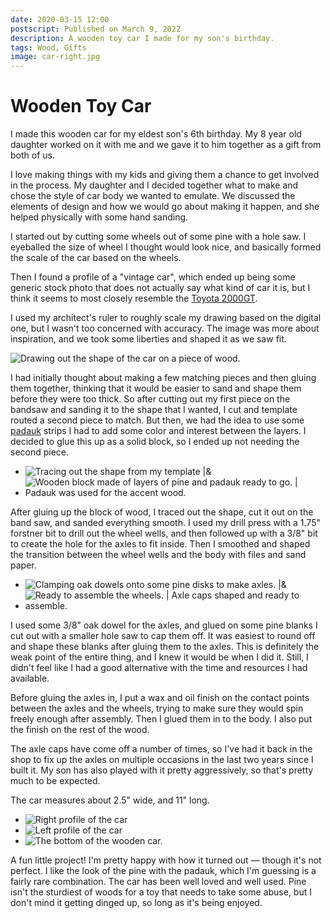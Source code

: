 ```yaml
---
date: 2020-03-15 12:00
postscript: Published on March 9, 2022
description: A wooden toy car I made for my son's birthday.
tags: Wood, Gifts
image: car-right.jpg
---
```


# Wooden Toy Car


I made this wooden car for my eldest son's 6th birthday. My 8 year old daughter
worked on it with me and we gave it to him together as a gift from both of us.

I love making things with my kids and giving them a chance to get involved in
the process. My daughter and I decided together what to make and chose the style
of car body we wanted to emulate. We discussed the elements of design and how we
would go about making it happen, and she helped physically with some hand
sanding.

I started out by cutting some wheels out of some pine with a hole saw. I
eyeballed the size of wheel I thought would look nice, and basically formed the
scale of the car based on the wheels.

Then I found a profile of a "vintage car", which ended up being some generic stock photo
that does not actually say what kind of car it is, but I think it seems to most
closely resemble the [Toyota 2000GT](https://en.wikipedia.org/wiki/Toyota_2000GT).

I used my architect's ruler to roughly scale my drawing based on the digital
one, but I wasn't too concerned with accuracy. The image was more about
inspiration, and we took some liberties and shaped it as we saw fit.

![Drawing out the shape of the car on a piece of wood.](draw-shape.jpg)

I had initially thought about making a few matching pieces and then gluing them
together, thinking that it would be easier to sand and shape them before they
were too thick. So after cutting out my first piece on the bandsaw
and sanding it to the shape that I wanted, I cut and template routed a second
piece to match. But then, we had the idea to use some
[padauk](https://www.wood-database.com/african-padauk/)
strips I had to add some color and interest between the layers. I decided to
glue this up as a solid block, so I ended up not needing the second piece.

- ![Tracing out the shape from my template |&](matching-pattern.jpg)
- ![Wooden block made of layers of pine and padauk ready to go. | Padauk was used for the accent wood.](wood-block.jpg)

After gluing up the block of wood, I traced out the shape, cut it out on the
band saw, and sanded everything smooth. I used my drill press with a 1.75"
forstner bit to drill out the wheel wells, and then followed up with a 3/8" bit
to create the hole for the axles to fit inside. Then I smoothed and shaped the
transition between the wheel wells and the body with files and sand paper.

- ![Clamping oak dowels onto some pine disks to make axles. |&](clamping-axles.jpg)
- ![Ready to assemble the wheels. | Axle caps shaped and ready to assemble.](wheels-ready.jpg)

I used some 3/8" oak dowel for the axles, and glued on some pine blanks I cut
out with a smaller hole saw to cap them off. It was easiest to round off and
shape these blanks after gluing them to the axles. This is definitely the weak
point of the entire thing, and I knew it would be when I did it. Still, I didn't
feel like I had a good alternative with the time and resources I had available.

Before gluing the axles in, I put a wax and oil finish on the contact points
between the axles and the wheels, trying to make sure they would spin freely
enough after assembly. Then I glued them in to the body. I also put the finish
on the rest of the wood.

The axle caps have come off a number of times, so I've had it back in the shop
to fix up the axles on multiple occasions in the last two years since I built
it. My son has also played with it pretty aggressively, so that's pretty much to
be expected.

The car measures about 2.5" wide, and 11" long.

- ![Right profile of the car](car-right.jpg)
- ![Left profile of the car](car-left.jpg)
- ![The bottom of the wooden car.](car-bottom.jpg)

A fun little project! I'm pretty happy with how it turned out — though it's not
perfect. I like the look of the pine with the padauk, which I'm guessing is a
fairly rare combination. The car has been well loved and well used. Pine isn't
the sturdiest of woods for a toy that needs to take some abuse, but I don't mind
it getting dinged up, so long as it's being enjoyed.

